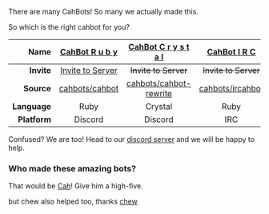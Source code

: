 There are many CahBots! So many we actually made this.

So which is the right cahbot for you?

Name | [CahBot R u b y](http://ruby.cahbot.pro) | [CahBot C r y s t a l](http://crystal.cahbot.pro) | [CahBot I R C](http://ir.cahbot.pro)
---:|:---------------:|:-----------:|:---------:
**Invite** | [Invite to Server](http://invite.cahbot.pro/) | ~~Invite to Server~~ | ~~Invite to Server~~
**Source** | [cahbots/cahbot](http://github.com/cahbots/cahbot) | [cahbots/cahbot-rewrite](http://github.com/cahbots/cahbot-rewrite) | [cahbots/ircahbot](http://github.com/cahbots/ircahbot)
**Language** | Ruby | Crystal | Ruby
**Platform** | Discord | Discord | IRC

Confused? We are too! Head to our [discord server](http://discord.cahbot.pro) and we will be happy to help.

### Who made these amazing bots?

That would be [Cah](http://github.com/2003cah)! Give him a high-five.

but chew also helped too, thanks [chew](https://chew.pw)
